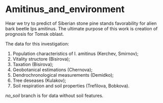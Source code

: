 # Amitinus_and_environment
Hear we try to predict of Siberian stone pine stands favorability for alien bark beetle Ips amitinus. The ultimate purpose of this work is creation of prognosis for Tomsk oblast.

The data for this investigation: 
1. Population characteristics of I. amitinus (Kerchev, Smirnov);
2. Vitality structore (Bisirova);
3. Taxation (Bisirova);
4. Geobotanical estimations (Chernova);
5. Dendrochronological measurements (Demidko);
6. Tree deseases (Kulakov);
7. Soil respiration and soil properties (Trefilova, Bobkova). 

*no_soil* branch is for data without soil features. 
